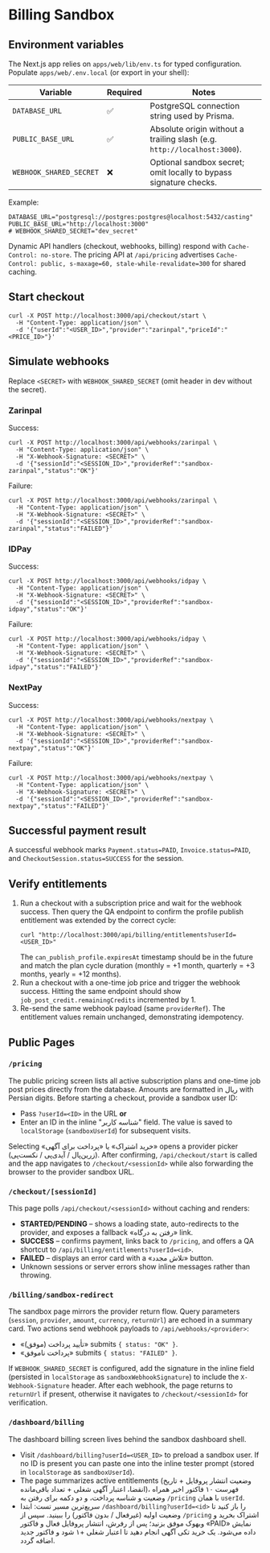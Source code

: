 # Billing Sandbox

## Environment variables

The Next.js app relies on `apps/web/lib/env.ts` for typed configuration. Populate `apps/web/.env.local` (or export in your shell):

| Variable | Required | Notes |
| --- | --- | --- |
| `DATABASE_URL` | ✅ | PostgreSQL connection string used by Prisma. |
| `PUBLIC_BASE_URL` | ✅ | Absolute origin without a trailing slash (e.g. `http://localhost:3000`). |
| `WEBHOOK_SHARED_SECRET` | ❌ | Optional sandbox secret; omit locally to bypass signature checks. |

Example:

```env
DATABASE_URL="postgresql://postgres:postgres@localhost:5432/casting"
PUBLIC_BASE_URL="http://localhost:3000"
# WEBHOOK_SHARED_SECRET="dev_secret"
```

Dynamic API handlers (checkout, webhooks, billing) respond with `Cache-Control: no-store`. The pricing API at `/api/pricing` advertises `Cache-Control: public, s-maxage=60, stale-while-revalidate=300` for shared caching.

## Start checkout
```
curl -X POST http://localhost:3000/api/checkout/start \
  -H "Content-Type: application/json" \
  -d '{"userId":"<USER_ID>","provider":"zarinpal","priceId":"<PRICE_ID>"}'
```

## Simulate webhooks
Replace `<SECRET>` with `WEBHOOK_SHARED_SECRET` (omit header in dev without the secret).

### Zarinpal
Success:
```
curl -X POST http://localhost:3000/api/webhooks/zarinpal \
  -H "Content-Type: application/json" \
  -H "X-Webhook-Signature: <SECRET>" \
  -d '{"sessionId":"<SESSION_ID>","providerRef":"sandbox-zarinpal","status":"OK"}'
```
Failure:
```
curl -X POST http://localhost:3000/api/webhooks/zarinpal \
  -H "Content-Type: application/json" \
  -H "X-Webhook-Signature: <SECRET>" \
  -d '{"sessionId":"<SESSION_ID>","providerRef":"sandbox-zarinpal","status":"FAILED"}'
```

### IDPay
Success:
```
curl -X POST http://localhost:3000/api/webhooks/idpay \
  -H "Content-Type: application/json" \
  -H "X-Webhook-Signature: <SECRET>" \
  -d '{"sessionId":"<SESSION_ID>","providerRef":"sandbox-idpay","status":"OK"}'
```
Failure:
```
curl -X POST http://localhost:3000/api/webhooks/idpay \
  -H "Content-Type: application/json" \
  -H "X-Webhook-Signature: <SECRET>" \
  -d '{"sessionId":"<SESSION_ID>","providerRef":"sandbox-idpay","status":"FAILED"}'
```

### NextPay
Success:
```
curl -X POST http://localhost:3000/api/webhooks/nextpay \
  -H "Content-Type: application/json" \
  -H "X-Webhook-Signature: <SECRET>" \
  -d '{"sessionId":"<SESSION_ID>","providerRef":"sandbox-nextpay","status":"OK"}'
```
Failure:
```
curl -X POST http://localhost:3000/api/webhooks/nextpay \
  -H "Content-Type: application/json" \
  -H "X-Webhook-Signature: <SECRET>" \
  -d '{"sessionId":"<SESSION_ID>","providerRef":"sandbox-nextpay","status":"FAILED"}'
```

## Successful payment result
A successful webhook marks `Payment.status=PAID`, `Invoice.status=PAID`, and `CheckoutSession.status=SUCCESS` for the session.

## Verify entitlements
1. Run a checkout with a subscription price and wait for the webhook success. Then query the QA endpoint to confirm the profile publish entitlement was extended by the correct cycle:
   ```
   curl "http://localhost:3000/api/billing/entitlements?userId=<USER_ID>"
   ```
   The `can_publish_profile.expiresAt` timestamp should be in the future and match the plan cycle duration (monthly = +1 month, quarterly = +3 months, yearly = +12 months).
2. Run a checkout with a one-time job price and trigger the webhook success. Hitting the same endpoint should show `job_post_credit.remainingCredits` incremented by 1.
3. Re-send the same webhook payload (same `providerRef`). The entitlement values remain unchanged, demonstrating idempotency.

## Public Pages

### `/pricing`

The public pricing screen lists all active subscription plans and one-time job post prices directly from the database. Amounts are formatted in ریال with Persian digits. Before starting a checkout, provide a sandbox user ID:

- Pass `?userId=<ID>` in the URL **or**
- Enter an ID in the inline "شناسه کاربر" field. The value is saved to `localStorage` (`sandboxUserId`) for subsequent visits.

Selecting «خرید اشتراک» یا «پرداخت برای آگهی» opens a provider picker (زرین‌پال / آیدی‌پی / نکست‌پی). After confirming, `/api/checkout/start` is called and the app navigates to `/checkout/<sessionId>` while also forwarding the browser to the provider sandbox URL.

### `/checkout/[sessionId]`

This page polls `/api/checkout/<sessionId>` without caching and renders:

- **STARTED/PENDING** – shows a loading state, auto-redirects to the provider, and exposes a fallback «رفتن به درگاه» link.
- **SUCCESS** – confirms payment, links back to `/pricing`, and offers a QA shortcut to `/api/billing/entitlements?userId=<id>`.
- **FAILED** – displays an error card with a «تلاش مجدد» button.
- Unknown sessions or server errors show inline messages rather than throwing.

### `/billing/sandbox-redirect`

The sandbox page mirrors the provider return flow. Query parameters (`session`, `provider`, `amount`, `currency`, `returnUrl`) are echoed in a summary card. Two actions send webhook payloads to `/api/webhooks/<provider>`:

- «تأیید پرداخت (موفق)» submits `{ status: "OK" }`.
- «پرداخت ناموفق» submits `{ status: "FAILED" }`.

If `WEBHOOK_SHARED_SECRET` is configured, add the signature in the inline field (persisted in `localStorage` as `sandboxWebhookSignature`) to include the `X-Webhook-Signature` header. After each webhook, the page returns to `returnUrl` if present, otherwise it navigates to `/checkout/<sessionId>` for verification.

### `/dashboard/billing`

The dashboard billing screen lives behind the sandbox dashboard shell.

- Visit `/dashboard/billing?userId=<USER_ID>` to preload a sandbox user. If no ID is present you can paste one into the inline tester prompt (stored in `localStorage` as `sandboxUserId`).
- The page summarizes active entitlements (وضعیت انتشار پروفایل + تاریخ انقضا، اعتبار آگهی شغلی + تعداد باقی‌مانده)، فهرست ۱۰ فاکتور اخیر همراه وضعیت و شناسه پرداخت، و دو دکمه برای رفتن به `/pricing` با همان `userId`.
- سریع‌ترین مسیر تست: ابتدا `/dashboard/billing?userId=<id>` را باز کنید تا وضعیت اولیه (غیرفعال / بدون فاکتور) را ببینید. سپس از `/pricing` اشتراک بخرید و وبهوک موفق بزنید؛ پس از رفرش، انتشار پروفایل فعال و فاکتور «PAID» نمایش داده می‌شود. یک خرید تکی آگهی انجام دهید تا اعتبار شغلی +۱ شود و فاکتور جدید اضافه گردد.